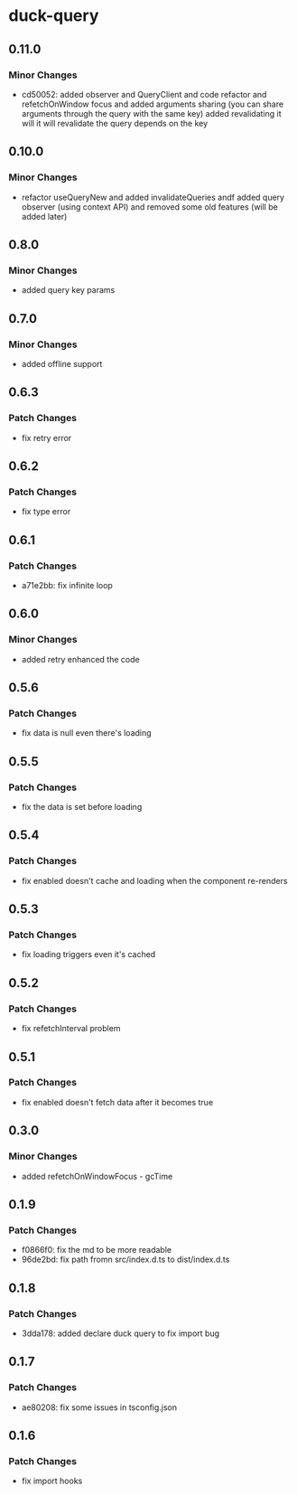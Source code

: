 # duck-query

## 0.11.0

### Minor Changes

- cd50052: added observer and QueryClient and code refactor and refetchOnWindow focus and added arguments sharing (you can share arguments through the query with the same key) added revalidating it will it will revalidate the query depends on the key

## 0.10.0

### Minor Changes

- refactor useQueryNew and added invalidateQueries andf added query observer (using context API) and removed some old features (will be added later)

## 0.8.0

### Minor Changes

- added query key params

## 0.7.0

### Minor Changes

- added offline support

## 0.6.3

### Patch Changes

- fix retry error

## 0.6.2

### Patch Changes

- fix type error

## 0.6.1

### Patch Changes

- a71e2bb: fix infinite loop

## 0.6.0

### Minor Changes

- added retry enhanced the code

## 0.5.6

### Patch Changes

- fix data is null even there's loading

## 0.5.5

### Patch Changes

- fix the data is set before loading

## 0.5.4

### Patch Changes

- fix enabled doesn't cache and loading when the component re-renders

## 0.5.3

### Patch Changes

- fix loading triggers even it's cached

## 0.5.2

### Patch Changes

- fix refetchInterval problem

## 0.5.1

### Patch Changes

- fix enabled doesn't fetch data after it becomes true

## 0.3.0

### Minor Changes

- added refetchOnWindowFocus - gcTime

## 0.1.9

### Patch Changes

- f0866f0: fix the md to be more readable
- 96de2bd: fix path fromn src/index.d.ts to dist/index.d.ts

## 0.1.8

### Patch Changes

- 3dda178: added declare duck query to fix import bug

## 0.1.7

### Patch Changes

- ae80208: fix some issues in tsconfig.json

## 0.1.6

### Patch Changes

- fix import hooks
